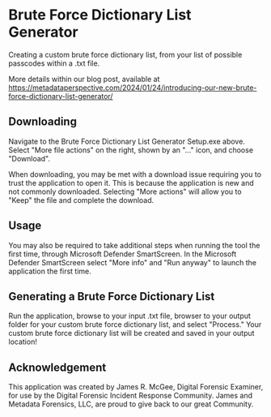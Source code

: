 # Brute Force Dictionary List Generator

Creating a custom brute force dictionary list, from your list of possible passcodes within a .txt file.

More details within our blog post, available at https://metadataperspective.com/2024/01/24/introducing-our-new-brute-force-dictionary-list-generator/

## Downloading

Navigate to the Brute Force Dictionary List Generator Setup.exe above. Select "More file actions" on the right, shown by an "..." icon, and choose "Download".

When downloading, you may be met with a download issue requiring you to trust the application to open it. This is because the application is new and not commonly downloaded. Selecting "More actions" will allow you to "Keep" the file and complete the download. 

## Usage

You may also be required to take additional steps when running the tool the first time, through Microsoft Defender SmartScreen. In the Microsoft Defender SmartScreen select "More info" and "Run anyway" to launch the application the first time. 

## Generating a Brute Force Dictionary List

Run the application, browse to your input .txt file, browser to your output folder for your custom brute force dictionary list, and select "Process." Your custom brute force dictionary list will be created and saved in your output location!

## Acknowledgement

This application was created by James R. McGee, Digital Forensic Examiner, for use by the Digital Forensic Incident Response Community. James and Metadata Forensics, LLC, are proud to give back to our great Community.
